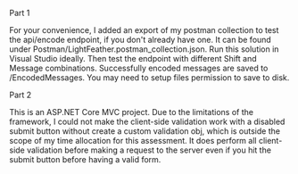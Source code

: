 Part 1

For your convenience, I added an export of my postman collection to test the api/encode endpoint, if you don't already have one. It can be found under Postman/LightFeather.postman_collection.json. Run this solution in Visual Studio ideally. Then test the endpoint with different Shift and Message combinations. Successfully encoded messages are saved to /EncodedMessages. You may need to setup files permission to save to disk.


Part 2

This is an ASP.NET Core MVC project. Due to the limitations of the framework, I could not make the client-side validation work with a disabled submit button without create a custom validation obj, which is outside the scope of my time allocation for this assessment. It does perform all client-side validation before making a request to the server even if you hit the submit button before having a valid form.
